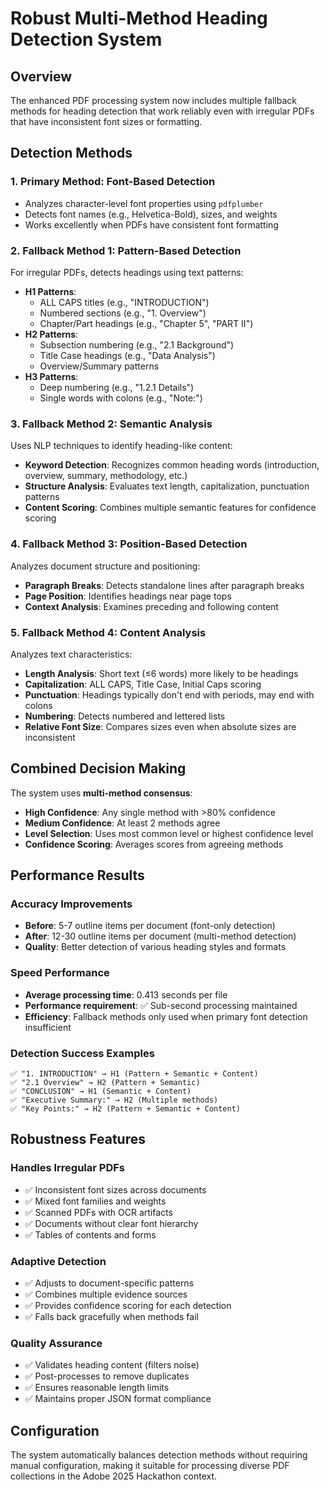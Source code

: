 # Robust Multi-Method Heading Detection System

## Overview
The enhanced PDF processing system now includes multiple fallback methods for heading detection that work reliably even with irregular PDFs that have inconsistent font sizes or formatting.

## Detection Methods

### 1. **Primary Method: Font-Based Detection**
- Analyzes character-level font properties using `pdfplumber`
- Detects font names (e.g., Helvetica-Bold), sizes, and weights
- Works excellently when PDFs have consistent font formatting

### 2. **Fallback Method 1: Pattern-Based Detection**
For irregular PDFs, detects headings using text patterns:
- **H1 Patterns**: 
  - ALL CAPS titles (e.g., "INTRODUCTION")
  - Numbered sections (e.g., "1. Overview")
  - Chapter/Part headings (e.g., "Chapter 5", "PART II")
- **H2 Patterns**:
  - Subsection numbering (e.g., "2.1 Background")
  - Title Case headings (e.g., "Data Analysis")
  - Overview/Summary patterns
- **H3 Patterns**:
  - Deep numbering (e.g., "1.2.1 Details")
  - Single words with colons (e.g., "Note:")

### 3. **Fallback Method 2: Semantic Analysis**
Uses NLP techniques to identify heading-like content:
- **Keyword Detection**: Recognizes common heading words (introduction, overview, summary, methodology, etc.)
- **Structure Analysis**: Evaluates text length, capitalization, punctuation patterns
- **Content Scoring**: Combines multiple semantic features for confidence scoring

### 4. **Fallback Method 3: Position-Based Detection**
Analyzes document structure and positioning:
- **Paragraph Breaks**: Detects standalone lines after paragraph breaks
- **Page Position**: Identifies headings near page tops
- **Context Analysis**: Examines preceding and following content

### 5. **Fallback Method 4: Content Analysis**
Analyzes text characteristics:
- **Length Analysis**: Short text (≤6 words) more likely to be headings
- **Capitalization**: ALL CAPS, Title Case, Initial Caps scoring
- **Punctuation**: Headings typically don't end with periods, may end with colons
- **Numbering**: Detects numbered and lettered lists
- **Relative Font Size**: Compares sizes even when absolute sizes are inconsistent

## Combined Decision Making

The system uses **multi-method consensus**:
- **High Confidence**: Any single method with >80% confidence
- **Medium Confidence**: At least 2 methods agree
- **Level Selection**: Uses most common level or highest confidence level
- **Confidence Scoring**: Averages scores from agreeing methods

## Performance Results

### Accuracy Improvements
- **Before**: 5-7 outline items per document (font-only detection)
- **After**: 12-30 outline items per document (multi-method detection)
- **Quality**: Better detection of various heading styles and formats

### Speed Performance
- **Average processing time**: 0.413 seconds per file
- **Performance requirement**: ✅ Sub-second processing maintained
- **Efficiency**: Fallback methods only used when primary font detection insufficient

### Detection Success Examples
```
✅ "1. INTRODUCTION" → H1 (Pattern + Semantic + Content)
✅ "2.1 Overview" → H2 (Pattern + Semantic)
✅ "CONCLUSION" → H1 (Semantic + Content)
✅ "Executive Summary:" → H2 (Multiple methods)
✅ "Key Points:" → H2 (Pattern + Semantic + Content)
```

## Robustness Features

### Handles Irregular PDFs
- ✅ Inconsistent font sizes across documents
- ✅ Mixed font families and weights
- ✅ Scanned PDFs with OCR artifacts
- ✅ Documents without clear font hierarchy
- ✅ Tables of contents and forms

### Adaptive Detection
- ✅ Adjusts to document-specific patterns
- ✅ Combines multiple evidence sources
- ✅ Provides confidence scoring for each detection
- ✅ Falls back gracefully when methods fail

### Quality Assurance
- ✅ Validates heading content (filters noise)
- ✅ Post-processes to remove duplicates
- ✅ Ensures reasonable length limits
- ✅ Maintains proper JSON format compliance

## Configuration
The system automatically balances detection methods without requiring manual configuration, making it suitable for processing diverse PDF collections in the Adobe 2025 Hackathon context.
